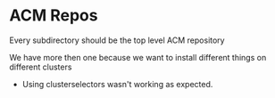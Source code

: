 # ACM Repos

Every subdirectory should be the top level ACM repository

We have more then one because we want to install different things on different clusters
* Using clusterselectors wasn't working as expected.